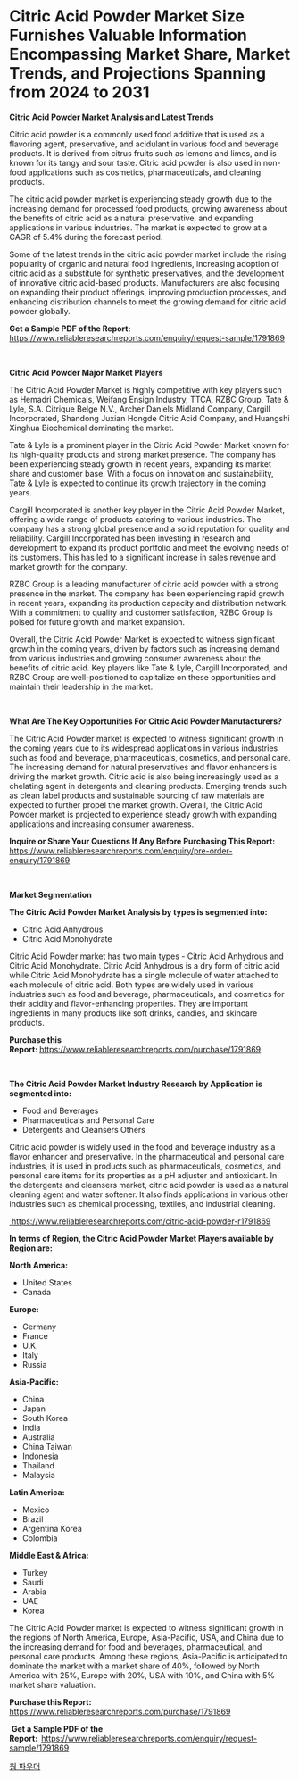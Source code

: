 <p><h1>Citric Acid Powder Market Size Furnishes Valuable Information Encompassing Market Share, Market Trends, and Projections Spanning from 2024 to 2031</h1></p><p><strong>Citric Acid Powder Market Analysis and Latest Trends</strong></p>
<p><p>Citric acid powder is a commonly used food additive that is used as a flavoring agent, preservative, and acidulant in various food and beverage products. It is derived from citrus fruits such as lemons and limes, and is known for its tangy and sour taste. Citric acid powder is also used in non-food applications such as cosmetics, pharmaceuticals, and cleaning products.</p><p>The citric acid powder market is experiencing steady growth due to the increasing demand for processed food products, growing awareness about the benefits of citric acid as a natural preservative, and expanding applications in various industries. The market is expected to grow at a CAGR of 5.4% during the forecast period.</p><p>Some of the latest trends in the citric acid powder market include the rising popularity of organic and natural food ingredients, increasing adoption of citric acid as a substitute for synthetic preservatives, and the development of innovative citric acid-based products. Manufacturers are also focusing on expanding their product offerings, improving production processes, and enhancing distribution channels to meet the growing demand for citric acid powder globally.</p></p>
<p><strong>Get a Sample PDF of the Report:&nbsp;</strong> <a href="https://www.reliableresearchreports.com/enquiry/request-sample/1791869">https://www.reliableresearchreports.com/enquiry/request-sample/1791869</a></p>
<p>&nbsp;</p>
<p><strong>Citric Acid Powder Major Market Players</strong></p>
<p><p>The Citric Acid Powder Market is highly competitive with key players such as Hemadri Chemicals, Weifang Ensign Industry, TTCA, RZBC Group, Tate & Lyle, S.A. Citrique Belge N.V., Archer Daniels Midland Company, Cargill Incorporated, Shandong Juxian Hongde Citric Acid Company, and Huangshi Xinghua Biochemical dominating the market.</p><p>Tate & Lyle is a prominent player in the Citric Acid Powder Market known for its high-quality products and strong market presence. The company has been experiencing steady growth in recent years, expanding its market share and customer base. With a focus on innovation and sustainability, Tate & Lyle is expected to continue its growth trajectory in the coming years.</p><p>Cargill Incorporated is another key player in the Citric Acid Powder Market, offering a wide range of products catering to various industries. The company has a strong global presence and a solid reputation for quality and reliability. Cargill Incorporated has been investing in research and development to expand its product portfolio and meet the evolving needs of its customers. This has led to a significant increase in sales revenue and market growth for the company.</p><p>RZBC Group is a leading manufacturer of citric acid powder with a strong presence in the market. The company has been experiencing rapid growth in recent years, expanding its production capacity and distribution network. With a commitment to quality and customer satisfaction, RZBC Group is poised for future growth and market expansion.</p><p>Overall, the Citric Acid Powder Market is expected to witness significant growth in the coming years, driven by factors such as increasing demand from various industries and growing consumer awareness about the benefits of citric acid. Key players like Tate & Lyle, Cargill Incorporated, and RZBC Group are well-positioned to capitalize on these opportunities and maintain their leadership in the market.</p></p>
<p>&nbsp;</p>
<p><strong>What Are The Key Opportunities For Citric Acid Powder Manufacturers?</strong></p>
<p><p>The Citric Acid Powder market is expected to witness significant growth in the coming years due to its widespread applications in various industries such as food and beverage, pharmaceuticals, cosmetics, and personal care. The increasing demand for natural preservatives and flavor enhancers is driving the market growth. Citric acid is also being increasingly used as a chelating agent in detergents and cleaning products. Emerging trends such as clean label products and sustainable sourcing of raw materials are expected to further propel the market growth. Overall, the Citric Acid Powder market is projected to experience steady growth with expanding applications and increasing consumer awareness.</p></p>
<p><strong>Inquire or Share Your Questions If Any Before Purchasing This Report:</strong> <a href="https://www.reliableresearchreports.com/enquiry/pre-order-enquiry/1791869">https://www.reliableresearchreports.com/enquiry/pre-order-enquiry/1791869</a></p>
<p>&nbsp;</p>
<p><strong>Market Segmentation</strong></p>
<p><strong>The Citric Acid Powder Market Analysis by types is segmented into:</strong></p>
<p><ul><li>Citric Acid Anhydrous</li><li>Citric Acid Monohydrate</li></ul></p>
<p><p>Citric Acid Powder market has two main types - Citric Acid Anhydrous and Citric Acid Monohydrate. Citric Acid Anhydrous is a dry form of citric acid while Citric Acid Monohydrate has a single molecule of water attached to each molecule of citric acid. Both types are widely used in various industries such as food and beverage, pharmaceuticals, and cosmetics for their acidity and flavor-enhancing properties. They are important ingredients in many products like soft drinks, candies, and skincare products.</p></p>
<p><strong>Purchase this Report:&nbsp;</strong><a href="https://www.reliableresearchreports.com/purchase/1791869">https://www.reliableresearchreports.com/purchase/1791869</a></p>
<p>&nbsp;</p>
<p><strong>The Citric Acid Powder Market Industry Research by Application is segmented into:</strong></p>
<p><ul><li>Food and Beverages</li><li>Pharmaceuticals and Personal Care</li><li>Detergents and Cleansers Others</li></ul></p>
<p><p>Citric acid powder is widely used in the food and beverage industry as a flavor enhancer and preservative. In the pharmaceutical and personal care industries, it is used in products such as pharmaceuticals, cosmetics, and personal care items for its properties as a pH adjuster and antioxidant. In the detergents and cleansers market, citric acid powder is used as a natural cleaning agent and water softener. It also finds applications in various other industries such as chemical processing, textiles, and industrial cleaning.</p></p>
<p><a href="https://www.reliableresearchreports.com/citric-acid-powder-r1791869">&nbsp;https://www.reliableresearchreports.com/citric-acid-powder-r1791869</a></p>
<p><strong>In terms of Region, the Citric Acid Powder Market Players available by Region are:</strong></p>
<p>
    <p> <strong> North America: </strong>
        <ul>
            <li>United States</li>
            <li>Canada</li>
        </ul>
        </p> 
    <p> <strong> Europe: </strong>
        <ul>
            <li>Germany</li>
            <li>France</li>
            <li>U.K.</li>
            <li>Italy</li>
            <li>Russia</li>
        </ul>
        </p> 
    <p> <strong> Asia-Pacific: </strong>
        <ul>
            <li>China</li>
            <li>Japan</li>
            <li>South Korea</li>
            <li>India</li>
            <li>Australia</li>
            <li>China Taiwan</li>
            <li>Indonesia</li>
            <li>Thailand</li>
            <li>Malaysia</li>
        </ul>
        </p> 
    <p> <strong> Latin America: </strong>
        <ul>
            <li>Mexico</li>
            <li>Brazil</li>
            <li>Argentina Korea</li>
            <li>Colombia</li>
        </ul>
        </p> 
    <p> <strong> Middle East & Africa: </strong>
        <ul>
            <li>Turkey</li>
            <li>Saudi</li>
            <li>Arabia</li>
            <li>UAE</li>
            <li>Korea</li>
        </ul>
    </p>
    </p>
<p><p>The Citric Acid Powder market is expected to witness significant growth in the regions of North America, Europe, Asia-Pacific, USA, and China due to the increasing demand for food and beverages, pharmaceutical, and personal care products. Among these regions, Asia-Pacific is anticipated to dominate the market with a market share of 40%, followed by North America with 25%, Europe with 20%, USA with 10%, and China with 5% market share valuation.</p></p>
<p><strong>Purchase this Report: </strong><a href="https://www.reliableresearchreports.com/purchase/1791869">https://www.reliableresearchreports.com/purchase/1791869</a></p>
<p>&nbsp;<strong>Get a Sample PDF of the Report:&nbsp;&nbsp;</strong><a href="https://www.reliableresearchreports.com/enquiry/request-sample/1791869">https://www.reliableresearchreports.com/enquiry/request-sample/1791869</a></p>
<p><strong></strong></p>
<p><p><a href="https://github.com/DavidRobb19/Market-Research-Report-List-1/blob/main/1495636119582.md">웜 파우더</a></p></p>
